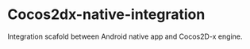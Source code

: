 Cocos2dx-native-integration
===========================

Integration scafold between Android native app and Cocos2D-x engine.

